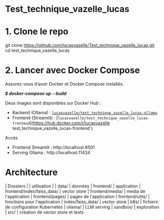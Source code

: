 # Test_technique_vazelle_lucas

# 1. Clone le repo

git clone https://github.com/lucasvazelle/Test_technique_vazelle_lucas.git
cd test_technique_vazelle_lucas

# 2. Lancer avec Docker Compose

Assurez-vous d’avoir Docker et Docker Compose installés.

***$ docker-compose up --build***

Deux images sont disponibles sur Docker Hub :

- Backend (Ollama) : [`lucasvazelle/test_technique_vazelle_lucas-ollama`](https://hub.docker.com/r/lucasvazelle/test_technique_vazelle_lucas-ollama)  
- Frontend (Streamlit) : [`lucasvazelle/test_technique_vazelle_lucas-frontend`](https://hub.docker.com/r/lucasvazelle test_technique_vazelle_lucas-frontend`)

Accès
- Frontend Streamlit : http://localhost:8501
- Serving Ollama : http://localhost:11434

# Architecture  


| Dossiers | 
| utilisation |
| data/ | données
| frontend/ | application 
| frontend/index/faiss_data/ | vector store
| frontend/media/ | media de l'application
| frontend/pages/ | pages de l'application
| frontend/utils/ | fonctions pour l'application
| index/faiss_data/ | vector store
| k8s/ | fichiers de configuration Kubernetes 
| ollama/ | LLM serving
| sandbox/ | exploration
| src/ | création de vector store et tests
